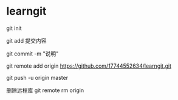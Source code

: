 # learngit
git init 


git add 提交内容


git commit -m "说明"


git remote add origin https://github.com/17744552634/learngit.git


git push -u origin master


删除远程库 git remote rm origin


